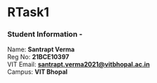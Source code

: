 # RTask1

### Student Information -
Name: **Santrapt Verma**  
Reg No: **21BCE10397**  
VIT Email: **santrapt.verma2021@vitbhopal.ac.in**  
Campus: **VIT Bhopal**
